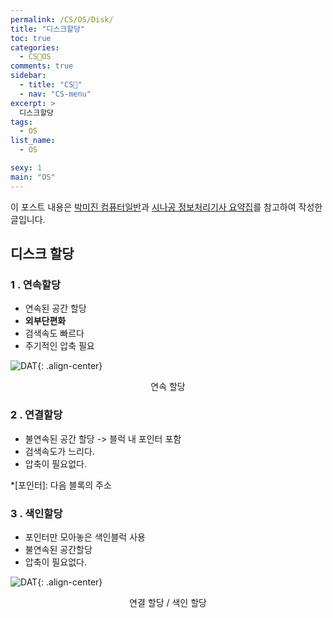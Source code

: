 ```yaml
---
permalink: /CS/OS/Disk/
title: "디스크할당"
toc: true
categories:
  - CS🐰OS
comments: true
sidebar:
  - title: "CS🐰"
  - nav: "CS-menu"
excerpt: >
  디스크할당
tags:
  - OS
list_name:
  - OS

sexy: 1
main: "OS"
---
```

이 포스트 내용은 [박미진 컴퓨터일반](http://www.kyobobook.co.kr/product/detailViewKor.laf?mallGb=KOR&ejkGb=KOR&barcode=9791197154324)과 [시나공 정보처리기사 요약집](#)를 참고하여 작성한 글입니다.


## 디스크 할당
### 1 . 연속할당
- 연속된 공간 할당
- **외부단편화**
- 검색속도 빠르다
- 주기적인 압축 필요

![DAT]({{site.baseurl}}/assets/images/web/arrange.jpeg){: .align-center}
<figcaption align="center">연속 할당</figcaption>


### 2 . 연결할당
- 불연속된 공간 할당 -> 블럭 내 포인터 포함
- 검색속도가 느리다.
- 압축이 필요없다.

*[포인터]: 다음 블록의 주소


### 3 . 색인할당
- 포인터만 모아놓은 색인블럭 사용
- 불연속된 공간할당
- 압축이 필요없다.

![DAT]({{site.baseurl}}/assets/images/web/indexarrange.jpeg){: .align-center}
<figcaption align="center">연결 할당 / 색인 할당</figcaption>
